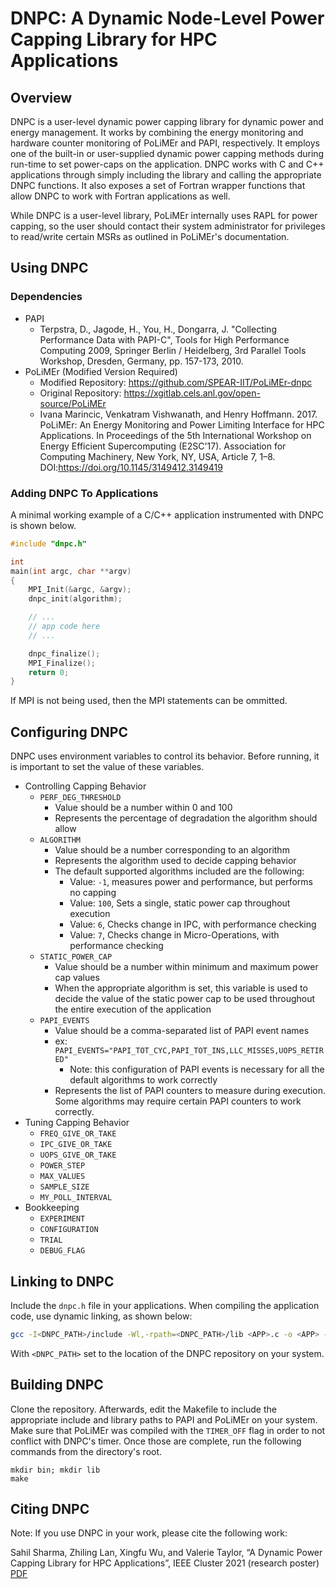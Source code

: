 # DNPC: A Dynamic Node-Level Power Capping Library for HPC Applications

## Overview
DNPC is a user-level dynamic power capping library for dynamic power and energy management. 
It works by combining the energy monitoring and hardware counter monitoring of PoLiMEr and PAPI, respectively.
It employs one of the built-in or user-supplied dynamic power capping methods during run-time to set power-caps on the application.
DNPC works with C and C++ applications through simply including the library and calling the appropriate DNPC functions.
It also exposes a set of Fortran wrapper functions that allow DNPC to work with Fortran applications as well.

While DNPC is a user-level library, PoLiMEr internally uses RAPL for power capping, so the user should contact their system administrator for privileges to read/write certain MSRs as outlined in PoLiMEr's documentation.

## Using DNPC
### Dependencies
- PAPI
	- Terpstra, D., Jagode, H., You, H., Dongarra, J. "Collecting Performance Data with PAPI-C", Tools for High Performance Computing 2009, Springer Berlin / Heidelberg, 3rd Parallel Tools Workshop, Dresden, Germany, pp. 157-173, 2010. 
- PoLiMEr (Modified Version Required)
	- Modified Repository: https://github.com/SPEAR-IIT/PoLiMEr-dnpc
	- Original Repository: https://xgitlab.cels.anl.gov/open-source/PoLiMEr
	- Ivana Marincic, Venkatram Vishwanath, and Henry Hoffmann. 2017. PoLiMEr: An Energy Monitoring and Power Limiting Interface for HPC Applications. In Proceedings of the 5th International Workshop on Energy Efficient Supercomputing (E2SC'17). Association for Computing Machinery, New York, NY, USA, Article 7, 1–8. DOI:https://doi.org/10.1145/3149412.3149419

### Adding DNPC To Applications 
A minimal working example of a C/C++ application instrumented with DNPC is shown below.
```C
#include "dnpc.h"

int
main(int argc, char **argv)
{
	MPI_Init(&argc, &argv);
	dnpc_init(algorithm);

	// ...
	// app code here
	// ...

	dnpc_finalize();
	MPI_Finalize();
	return 0;
}
```
If MPI is not being used, then the MPI statements can be ommitted.

## Configuring DNPC
DNPC uses environment variables to control its behavior.
Before running, it is important to set the value of these variables.
- Controlling Capping Behavior
	- `PERF_DEG_THRESHOLD`
		- Value should be a number within 0 and 100
		- Represents the percentage of degradation the algorithm should allow
	- `ALGORITHM`
		- Value should be a number corresponding to an algorithm
		- Represents the algorithm used to decide capping behavior
		- The default supported algorithms included are the following:
			- Value: `-1`, measures power and performance, but performs no capping 
			- Value: `100`, Sets a single, static power cap throughout execution 
			- Value: `6`, Checks change in IPC, with performance checking
			- Value: `7`, Checks change in Micro-Operations, with performance checking
	- `STATIC_POWER_CAP`
		- Value should be a number within minimum and maximum power cap values
		- When the appropriate algorithm is set, this variable is used to decide the value of the static power cap to be used throughout the entire execution of the application
	- `PAPI_EVENTS`
		- Value should be a comma-separated list of PAPI event names
		- ex: `PAPI_EVENTS="PAPI_TOT_CYC,PAPI_TOT_INS,LLC_MISSES,UOPS_RETIRED"`
			- Note: this configuration of PAPI events is necessary for all the default algorithms to work correctly
		- Represents the list of PAPI counters to measure during execution. Some algorithms may require certain PAPI counters to work correctly.
- Tuning Capping Behavior
	- `FREQ_GIVE_OR_TAKE`
	- `IPC_GIVE_OR_TAKE`
	- `UOPS_GIVE_OR_TAKE`
	- `POWER_STEP`
	- `MAX_VALUES`
	- `SAMPLE_SIZE`
	- `MY_POLL_INTERVAL`
- Bookkeeping
	- `EXPERIMENT`
	- `CONFIGURATION`
	- `TRIAL`
	- `DEBUG_FLAG`

## Linking to DNPC
Include the `dnpc.h` file in your applications.
When compiling the application code, use dynamic linking, as shown below:

```bash
gcc -I<DNPC_PATH>/include -Wl,-rpath=<DNPC_PATH>/lib <APP>.c -o <APP> -L<DNPC_PATH>/lib -ldnpc
```

With `<DNPC_PATH>` set to the location of the DNPC repository on your system.

## Building DNPC
Clone the repository. 
Afterwards, edit the Makefile to include the appropriate include and library paths to PAPI and PoLiMEr on your system. 
Make sure that PoLiMEr was compiled with the `TIMER_OFF` flag in order to not conflict with DNPC's timer.
Once those are complete, run the following commands from the directory's root.
```
mkdir bin; mkdir lib
make
```

## Citing DNPC 
Note: If you use DNPC in your work, please cite the following work:

Sahil Sharma, Zhiling Lan, Xingfu Wu, and Valerie Taylor, “A Dynamic Power Capping Library for HPC Applications”, IEEE Cluster 2021 (research poster)
[PDF](https://github.com/SPEAR-IIT/DNPC/files/7131672/Cluster21Poster.pdf)
